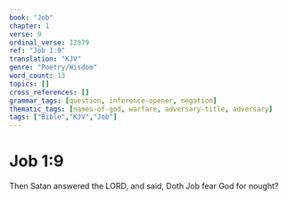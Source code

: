 ```yaml
---
book: "Job"
chapter: 1
verse: 9
ordinal_verse: 12879
ref: "Job 1:9"
translation: "KJV"
genre: "Poetry/Wisdom"
word_count: 13
topics: []
cross_references: []
grammar_tags: [question, inference-opener, negation]
thematic_tags: [names-of-god, warfare, adversary-title, adversary]
tags: ["Bible","KJV","Job"]
---
```


# Job 1:9

Then Satan answered the LORD, and said, Doth Job fear God for nought?
